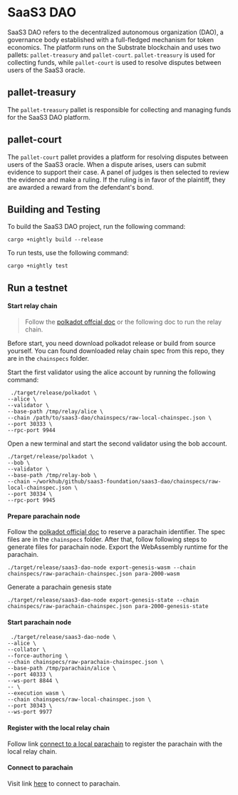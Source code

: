 # SaaS3 DAO

SaaS3 DAO refers to the decentralized autonomous organization (DAO), a governance body established with a full-fledged mechanism for token economics. The platform runs on the Substrate blockchain and uses two pallets: `pallet-treasury` and `pallet-court`. `pallet-treasury` is used for collecting funds, while `pallet-court` is used to resolve disputes between users of the SaaS3 oracle.

## pallet-treasury

The `pallet-treasury` pallet is responsible for collecting and managing funds for the SaaS3 DAO platform.

## pallet-court

The `pallet-court` pallet provides a platform for resolving disputes between users of the SaaS3 oracle. When a dispute arises, users can submit evidence to support their case. A panel of judges is then selected to review the evidence and make a ruling. If the ruling is in favor of the plaintiff, they are awarded a reward from the defendant's bond.

## Building and Testing

To build the SaaS3 DAO project, run the following command:

```
cargo +nightly build --release
```

To run tests, use the following command:

```
cargo +nightly test
```

## Run a testnet
#### Start relay chain
>Follow the [polkadot offcial doc](https://docs.substrate.io/tutorials/build-a-parachain/prepare-a-local-relay-chain/) or the following doc to run the relay chain.

Before start, you need download polkadot release or build from source yourself. You can found downloaded relay chain spec from this repo, they are in the `chainspecs` folder.

Start the first validator using the alice account by running the following command:
```
 ./target/release/polkadot \
--alice \
--validator \
--base-path /tmp/relay/alice \
--chain /path/to/saas3-dao/chainspecs/raw-local-chainspec.json \
--port 30333 \
--rpc-port 9944
```
Open a new terminal and start the second validator using the bob account.
```
./target/release/polkadot \
--bob \
--validator \
--base-path /tmp/relay-bob \
--chain ~/workhub/github/saas3-foundation/saas3-dao/chainspecs/raw-local-chainspec.json \
--port 30334 \
--rpc-port 9945
```

#### Prepare parachain node
Follow the [polkadot official doc](https://docs.substrate.io/tutorials/build-a-parachain/connect-a-local-parachain/) to reserve a parachain identifier. The spec files are in the `chainspecs` folder. After that, follow following steps to generate files for parachain node.
Export the WebAssembly runtime for the parachain.
```
./target/release/saas3-dao-node export-genesis-wasm --chain chainspecs/raw-parachain-chainspec.json para-2000-wasm
```
Generate a parachain genesis state
```
./target/release/saas3-dao-node export-genesis-state --chain chainspecs/raw-parachain-chainspec.json para-2000-genesis-state
```
#### Start parachain node
```
 ./target/release/saas3-dao-node \
--alice \
--collator \
--force-authoring \
--chain chainspecs/raw-parachain-chainspec.json \
--base-path /tmp/parachain/alice \
--port 40333 \
--ws-port 8844 \
-- \
--execution wasm \
--chain chainspecs/raw-local-chainspec.json \
--port 30343 \
--ws-port 9977
```

#### Register with the local relay chain
Follow link [connect to a local parachain](https://docs.substrate.io/tutorials/build-a-parachain/connect-a-local-parachain/#register-with-the-local-relay-chain) to register the parachain with the local relay chain.

#### Connect to parachain
Visit link [here](https://polkadot.js.org/apps/?rpc=ws%3A%2F%2F127.0.0.1%3A8844#/explorer) to connect to parachain.